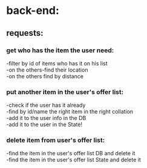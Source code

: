 # back-end:

## requests:

### get who has the item the user need:

-filter by id of items who has it on his list  
-on the others-find their location  
-on the others find by distance

### put another item in the user's offer list:

-check if the user has it already  
-find by id/name the right item in the right collation  
-add it to the user info in the DB  
-add it to the user in the State!

### delete item from user's offer list:

-find the item in the user's offer list DB and delete it  
-find the item in the user's offer list State and delete it
